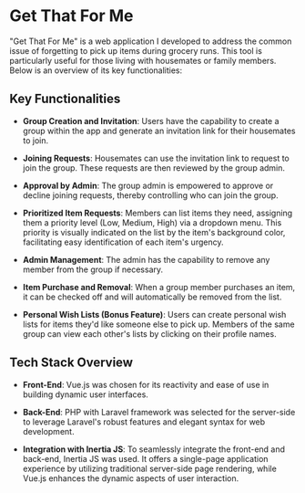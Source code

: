 # Get That For Me

"Get That For Me" is a web application I developed to address the common issue of forgetting to pick up items during grocery runs. This tool is particularly useful for those living with housemates or family members. Below is an overview of its key functionalities:

## Key Functionalities

- **Group Creation and Invitation**: Users have the capability to create a group within the app and generate an invitation link for their housemates to join.

- **Joining Requests**: Housemates can use the invitation link to request to join the group. These requests are then reviewed by the group admin.

- **Approval by Admin**: The group admin is empowered to approve or decline joining requests, thereby controlling who can join the group.

- **Prioritized Item Requests**: Members can list items they need, assigning them a priority level (Low, Medium, High) via a dropdown menu. This priority is visually indicated on the list by the item's background color, facilitating easy identification of each item's urgency.

- **Admin Management**: The admin has the capability to remove any member from the group if necessary.

- **Item Purchase and Removal**: When a group member purchases an item, it can be checked off and will automatically be removed from the list.

- **Personal Wish Lists (Bonus Feature)**: Users can create personal wish lists for items they'd like someone else to pick up. Members of the same group can view each other's lists by clicking on their profile names.

## Tech Stack Overview

- **Front-End**: Vue.js was chosen for its reactivity and ease of use in building dynamic user interfaces.

- **Back-End**: PHP with Laravel framework was selected for the server-side to leverage Laravel's robust features and elegant syntax for web development.

- **Integration with Inertia JS**: To seamlessly integrate the front-end and back-end, Inertia JS was used. It offers a single-page application experience by utilizing traditional server-side page rendering, while Vue.js enhances the dynamic aspects of user interaction.
